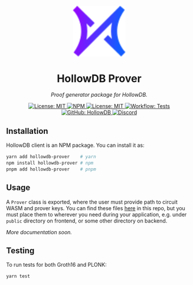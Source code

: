 <p align="center">
  <img src="./logo.svg" alt="logo" width="142">
</p>

<p align="center">
  <h1 align="center">
    HollowDB Prover
  </h1>
  <p align="center">
    <i>Proof generator package for HollowDB.</i>
  </p>
</p>

<p align="center">
    <a href="https://opensource.org/licenses/MIT" target="_blank">
        <img alt="License: MIT" src="https://img.shields.io/badge/license-MIT-yellow.svg">
    </a>
    <a href="https://www.npmjs.com/package/hollowdb-prover" target="_blank">
        <img alt="NPM" src="https://img.shields.io/npm/v/hollowdb-prover?logo=npm&color=CB3837">
    </a>
    <a href="https://docs.hollowdb.xyz" target="_blank">
        <img alt="License: MIT" src="https://img.shields.io/badge/docs-hollowdb-3884FF.svg?logo=gitbook">
    </a>
    <a href="./.github/workflows/test.yml" target="_blank">
        <img alt="Workflow: Tests" src="https://github.com/firstbatchxyz/hollowdb-prover/actions/workflows/test.yml/badge.svg?branch=master">
    </a>
    <a href="https://github.com/firstbatchxyz/hollowdb" target="_blank">
        <img alt="GitHub: HollowDB" src="https://img.shields.io/badge/github-hollowdb-5C3EFE?logo=github">
    </a>
    <a href="https://discord.gg/2wuU9ym6fq" target="_blank">
        <img alt="Discord" src="https://dcbadge.vercel.app/api/server/2wuU9ym6fq?style=flat">
    </a>
</p>

## Installation

HollowDB client is an NPM package. You can install it as:

```sh
yarn add hollowdb-prover    # yarn
npm install hollowdb-prover # npm
pnpm add hollowdb-prover    # pnpm
```

## Usage

A `Prover` class is exported, where the user must provide path to circuit WASM and prover keys. You can find these files [here](./circuits/) in this repo, but you must place them to wherever you need during your application, e.g. under `public` directory on frontend, or some other directory on backend.

_More documentation soon._

## Testing

To run tests for both Groth16 and PLONK:

```sh
yarn test
```

